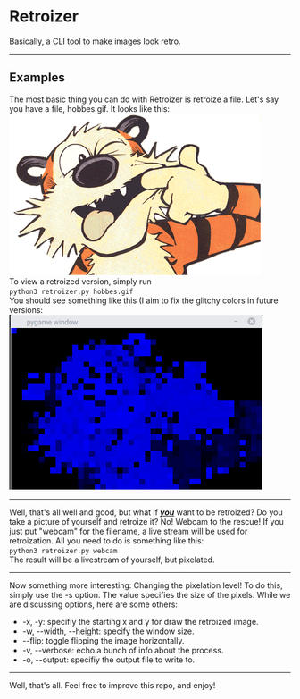 # Retroizer
Basically, a CLI tool to make images look retro.<br/>
<hr/>
<h2 id="examples">Examples</h2>
The most basic thing you can do with Retroizer is
retroize a file. Let's say you have a file, hobbes.gif.
It looks like this:<br/>
<img src="hobbes.gif"/><br/>
To view a retroized version, simply run<br/>
<code>python3 retroizer.py hobbes.gif</code><br/>
You should see something like this (I aim to fix the glitchy colors in future versions:<br/>
<img src="retro_hobbes.png"/><br/>
<hr/>
Well, that's all well and good, but what if <u><i><b>you</b></i></u>
want to be retroized? Do you take a picture of
yourself and retroize it? No! Webcam to the rescue!
If you just put "webcam" for the filename, a
live stream will be used for retroization.
All you need to do is something like this:<br/>
<code>python3 retroizer.py webcam</code></br/>
The result will be a livestream of yourself,
but pixelated.
<hr/>
Now something more interesting: Changing the
pixelation level! To do this, simply use the
-s option. The value specifies the size of the 
pixels. While we are discussing options, here
are some others:<br/>
<ul>
  <li>-x, -y: specifiy the starting x and y for draw the retroized image.</li>
  <li>-w, --width, --height: specify the window size.</li>
  <li>--flip: toggle flipping the image horizontally.</li>
  <li>-v, --verbose: echo a bunch of info about the process.</li>
  <li>-o, --output: specifiy the output file to write to.</li>
</ul>
<hr/>
Well, that's all. Feel free to improve this repo,
and enjoy!


